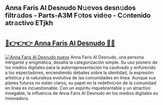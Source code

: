 ## Anna Faris Al Desnudo N𝚞𝚎vos desn𝚞dos filtr𝚊dos - Parts-A3M F𝚘tos vid𝚎o - C𝚘ntenido atr𝚊ctivo ETjkh

# <h2><a href="http://mb2ueg.tromn.icu/?c=Anna+Faris+Al+Desnudo">🔗👉👉👉 Anna Faris Al Desnudo 🔗🔗</a></h2>

[![Anna Faris Al Desnudo nuevo](https://i.imgur.com/pEAQMta.gif)](http://mb2ueg.tromn.icu/?c=Anna+Faris+Al+Desnudo)
Anna Faris Al Desnudo, una persona intrigante y enigmática, desafía la categorización simple. Su uso pionero de los medios digitales para la autorrepresentación ha cautivado y enfurecido a los espectadores, encendiendo debates sobre la identidad, la expresión artística y la naturaleza evolutiva de las comunidades en línea. Aunque sus planes futuros no están claros, su papel en la redefinición de la comunidad en línea es incuestionable. Con un espíritu inquebrantable y un atractivo innegable, la influencia de Anna Faris Al Desnudo en los medios digitales es innovadora.
